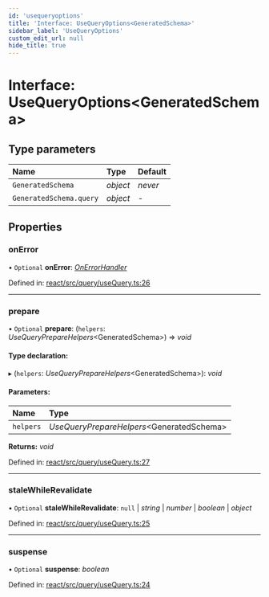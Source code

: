 ```yaml
---
id: 'usequeryoptions'
title: 'Interface: UseQueryOptions<GeneratedSchema>'
sidebar_label: 'UseQueryOptions'
custom_edit_url: null
hide_title: true
---
```


# Interface: UseQueryOptions<GeneratedSchema\>

## Type parameters

| Name                    | Type     | Default |
| :---------------------- | :------- | :------ |
| `GeneratedSchema`       | _object_ | _never_ |
| `GeneratedSchema.query` | _object_ | -       |

## Properties

### onError

• `Optional` **onError**: [_OnErrorHandler_](../modules.md#onerrorhandler)

Defined in: [react/src/query/useQuery.ts:26](https://github.com/gqless/gqless/blob/master/packages/react/src/query/useQuery.ts#L26)

---

### prepare

• `Optional` **prepare**: (`helpers`: _UseQueryPrepareHelpers_<GeneratedSchema\>) => _void_

#### Type declaration:

▸ (`helpers`: _UseQueryPrepareHelpers_<GeneratedSchema\>): _void_

#### Parameters:

| Name      | Type                                       |
| :-------- | :----------------------------------------- |
| `helpers` | _UseQueryPrepareHelpers_<GeneratedSchema\> |

**Returns:** _void_

Defined in: [react/src/query/useQuery.ts:27](https://github.com/gqless/gqless/blob/master/packages/react/src/query/useQuery.ts#L27)

---

### staleWhileRevalidate

• `Optional` **staleWhileRevalidate**: `null` \| _string_ \| _number_ \| _boolean_ \| _object_

Defined in: [react/src/query/useQuery.ts:25](https://github.com/gqless/gqless/blob/master/packages/react/src/query/useQuery.ts#L25)

---

### suspense

• `Optional` **suspense**: _boolean_

Defined in: [react/src/query/useQuery.ts:24](https://github.com/gqless/gqless/blob/master/packages/react/src/query/useQuery.ts#L24)
